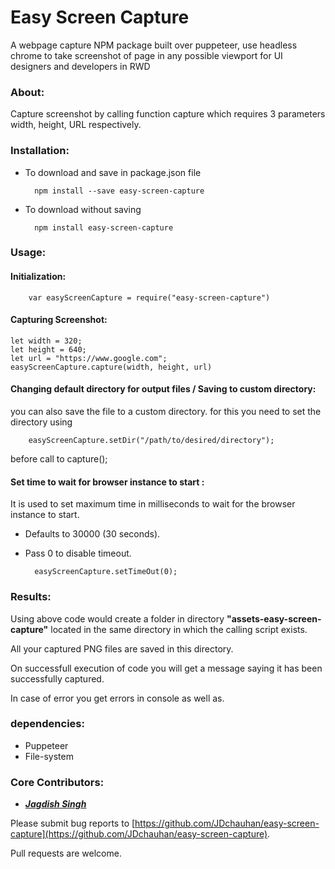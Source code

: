 # Easy Screen Capture

A webpage capture NPM package built over puppeteer, use headless chrome to take screenshot of page in any possible viewport for UI designers and developers in RWD

### About:

Capture screenshot by calling function capture which requires 3 parameters width, height, URL respectively.

### Installation:

* To download and save in package.json file
    
        npm install --save easy-screen-capture

* To download without saving
    
        npm install easy-screen-capture

### Usage:

#### Initialization:

        var easyScreenCapture = require("easy-screen-capture")
    
#### Capturing Screenshot:

    let width = 320;
    let height = 640;
    let url = "https://www.google.com";
    easyScreenCapture.capture(width, height, url)

#### Changing default directory for output files / Saving to custom directory:

you can also save the file to a custom directory. for this you need to set the directory using

        easyScreenCapture.setDir("/path/to/desired/directory");

before call to capture();

#### Set time to wait for browser instance to start :

It is used to set maximum time in milliseconds to wait for the browser instance to start.

* Defaults to 30000 (30 seconds).
* Pass 0 to disable timeout.

        easyScreenCapture.setTimeOut(0);

### Results:

Using above code would create a folder in directory **"assets-easy-screen-capture"** located in the same directory in which the calling script exists.

All your captured PNG files are saved in this directory.

On successfull execution of code you will get a message saying it has been successfully captured.

In case of error you get errors in console as well as.

### dependencies:

* Puppeteer
* File-system

### Core Contributors:

* **_[Jagdish Singh](https://github.com/JDchauhan)_**

Please submit bug reports to [https://github.com/JDchauhan/easy-screen-capture](https://github.com/JDchauhan/easy-screen-capture).


Pull requests are welcome.
